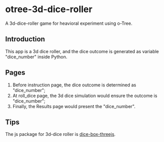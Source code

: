 # otree-3d-dice-roller
A 3d-dice-roller game for heavioral experiment using o-Tree.

## Introduction

This app is a 3d dice roller, and the dice outcome is generated as variable "dice_number" inside Python. 

## Pages
1. Before instruction page, the dice outcome is determined as "dice_number";
2. At roll_dice page, the 3d dice simulation would ensure the outcome is "dice_number";
3. Finally, the Results page would present the "dice_number". 

## Tips
The js package for 3d-dice roller is [dice-box-threejs](https://github.com/3d-dice/dice-box-threejs). 
